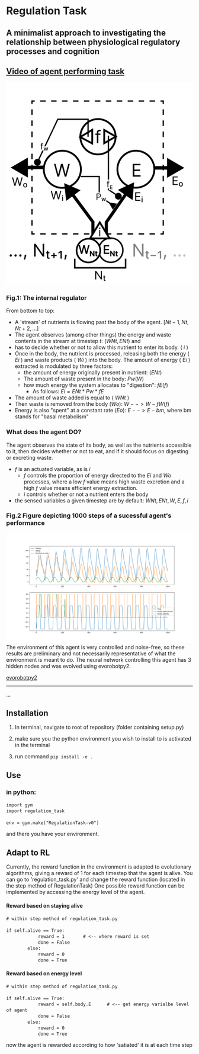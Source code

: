 # Regulation Task
## A minimalist approach to investigating the relationship between physiological regulatory processes and cognition

[Video of agent performing task](https://www.youtube.com/watch?v=-LgDBbVABHQ)
--
<img src="images/Flowchart.png">

### Fig.1: The internal regulator
From bottom to top:
* A 'stream' of nutrients is flowing past the body of the agent. $[Nt-1, Nt, Nt+2,...]$
* The agent observes (among other things) the energy and waste contents in the stream at timestep $t$: $( WNt, ENt )$ and 
* has to decide whether or not to allow this nutrient to enter its body. ( $i$ )
* Once in the body, the nutrient is processed, releasing both the energy ( $Ei$ ) and waste products ( $Wi$ ) into the body. The amount of energy ( Ei ) extracted is modulated by three factors: 
  * the amount of energy originally present in nutrient: $(ENt)$
  * The amount of waste present in the body: $Pw(W)$
  * how much energy the system allocates to "digestion": $fE(f)$
    * As follows: $Ei = ENt * Pw * fE$
* The amount of waste added is equal to ( $WNt$ )
* Then waste is removed from the body $(Wo)$:  $W --> W-fW(f)$
* Energy is also "spent" at a constant rate $(Eo)$: $E --> E- bm$, where bm stands for "basal metabolism" 

### What does the agent DO?
The agent observes the state of its body, as well as the nutrients accessible to it, then decides whether or not to eat, and if it should focus on digesting or excreting waste.
* $f$ is an actuated variable, as is $i$
  * $f$ controls the proportion of energy directed to the $Ei$ and $Wo$ processes, where a low $f$ value means high waste excretion and a high $f$ value means efficient energy extraction.
  * $i$ controls whether or not a nutrient enters the body
* the sensed variables a given timestep are by default: $WNt, ENt, W, E, f, i$

### Fig.2 Figure depicting 1000 steps of a sucessful agent's performance
<img src="images/3_hidden.png">
The environment of this agent is very controlled and noise-free, so these results are preliminary and not necessarily representative of what the environment is meant to do. The neural network controlling this agent has 3 hidden nodes and was evolved using evorobotpy2.

[evorobotpy2](https://github.com/snolfi/evorobotpy2)

---
...

## Installation

1. In terminal, navigate to root of repository (folder containing setup.py)

2. make sure you the python environment you wish to install to is activated in the terminal 

3. run command
   ```pip install -e .```



## Use

### in python:

```
import gym
import regulation_task

env = gym.make("RegulationTask-v0")
```


and there you have your environment.


## Adapt to RL

Currently, the reward function in the environment is adapted to evolutionary algorithms, giving a reward of 1 for each timestep that the agent is alive.
You can go to 'regulation_task.py' and change the reward function (located in the step method of RegulationTask)
One possible reward function can be implemented by accessing the energy level of the agent.


#### Reward based on staying alive
```
# within step method of regulation_task.py

if self.alive == True:
            reward = 1       # <-- where reward is set
            done = False
        else:
            reward = 0
            done = True
```
#### Reward based on energy level
```
# within step method of regulation_task.py

if self.alive == True:
            reward = self.body.E      # <-- get energy varialbe level of agent
            done = False
        else:
            reward = 0
            done = True
```



now the agent is rewarded according to how 'satiated' it is at each time step

